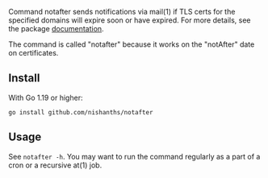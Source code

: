 Command notafter sends notifications via mail(1) if TLS certs for the
specified domains will expire soon or have expired.  For more details, see the
package [documentation][1].

The command is called "notafter" because it works on the "notAfter" date on
certificates.

## Install

With Go 1.19 or higher:

```
go install github.com/nishanths/notafter
```

## Usage

See `notafter -h`. You may want to run the command regularly as a part of a
cron or a recursive at(1) job.

[1]: https://pkg.go.dev/github.com/nishanths/notafter
